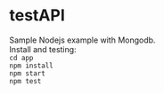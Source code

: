 # testAPI
Sample Nodejs example with Mongodb.<br />
Install and testing:<br />
`cd app`<br />
`npm install`<br />
`npm start`<br />
`npm test`<br />
